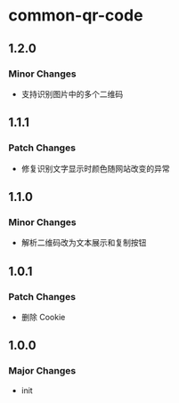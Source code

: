 # common-qr-code

## 1.2.0

### Minor Changes

- 支持识别图片中的多个二维码

## 1.1.1

### Patch Changes

- 修复识别文字显示时颜色随网站改变的异常

## 1.1.0

### Minor Changes

- 解析二维码改为文本展示和复制按钮

## 1.0.1

### Patch Changes

- 删除 Cookie

## 1.0.0

### Major Changes

- init
